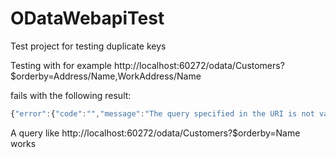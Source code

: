 # ODataWebapiTest
Test project for testing duplicate keys

Testing with for example 
http://localhost:60272/odata/Customers?$orderby=Address/Name,WorkAddress/Name

fails with the following result:
```javascript
{"error":{"code":"","message":"The query specified in the URI is not valid. Duplicate property named 'Name' is not supported in '$orderby'.","innererror":{"message":"Duplicate property named 'Name' is not supported in '$orderby'.","type":"Microsoft.OData.ODataException","stacktrace":"   bei System.Web.OData.Query.OrderByQueryOption.ApplyToCore(IQueryable query, ODataQuerySettings querySettings)\r\n   bei System.Web.OData.Query.ODataQueryOptions.ApplyTo(IQueryable query, ODataQuerySettings querySettings)\r\n   bei System.Web.OData.EnableQueryAttribute.ApplyQuery(IQueryable queryable, ODataQueryOptions queryOptions)\r\n   bei System.Web.OData.EnableQueryAttribute.ExecuteQuery(Object response, HttpRequestMessage request, HttpActionDescriptor actionDescriptor, ODataQueryContext queryContext)\r\n   bei System.Web.OData.EnableQueryAttribute.OnActionExecuted(HttpActionExecutedContext actionExecutedContext)"}}}
```

A query like
http://localhost:60272/odata/Customers?$orderby=Name
works